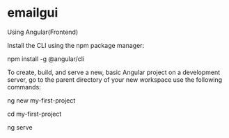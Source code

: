 # emailgui
Using Angular(Frontend)




Install the CLI using the npm package manager:

npm install -g @angular/cli




To create, build, and serve a new, basic Angular project on a development server, go to the parent directory of your new workspace use the following commands: 


ng new my-first-project

cd my-first-project

ng serve
